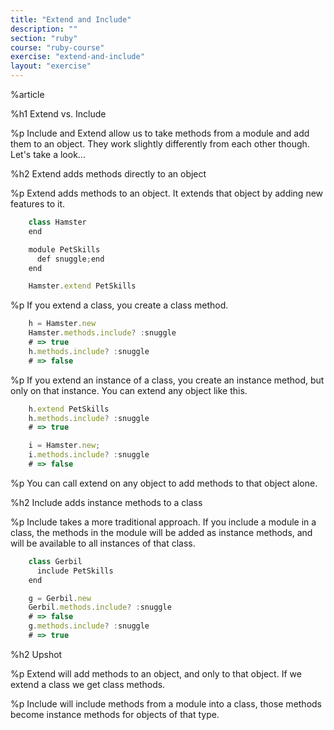 ```yaml
---
title: "Extend and Include"
description: ""
section: "ruby"
course: "ruby-course"
exercise: "extend-and-include"
layout: "exercise"
---
```


%article


%h1 Extend vs. Include

%p Include and Extend allow us to take methods from a module and add them to an object. They work slightly differently from each other though. Let's take a look...

%h2 Extend adds methods directly to an object

%p Extend adds methods to an object. It extends that object by adding new features to it.


```js
    class Hamster
    end

    module PetSkills
      def snuggle;end
    end

    Hamster.extend PetSkills
```



%p If you extend a class, you create a class method.

```js
    h = Hamster.new
    Hamster.methods.include? :snuggle
    # => true
    h.methods.include? :snuggle
    # => false
```



%p If you extend an instance of a class, you create an instance method, but only on that instance. You can extend any object like this.

```js
    h.extend PetSkills
    h.methods.include? :snuggle
    # => true

    i = Hamster.new;
    i.methods.include? :snuggle
    # => false
```



%p You can call extend on any object to add methods to that object alone.

%h2 Include adds instance methods to a class

%p Include takes a more traditional approach. If you include a module in a class, the methods in the module will be added as instance methods, and will be available to all instances of that class.

```js
    class Gerbil
      include PetSkills
    end

    g = Gerbil.new
    Gerbil.methods.include? :snuggle
    # => false
    g.methods.include? :snuggle
    # => true
```



%h2 Upshot

%p Extend will add methods to an object, and only to that object. If we extend a class we get class methods.

%p Include will include methods from a module into a class, those methods become instance methods for objects of that type.
